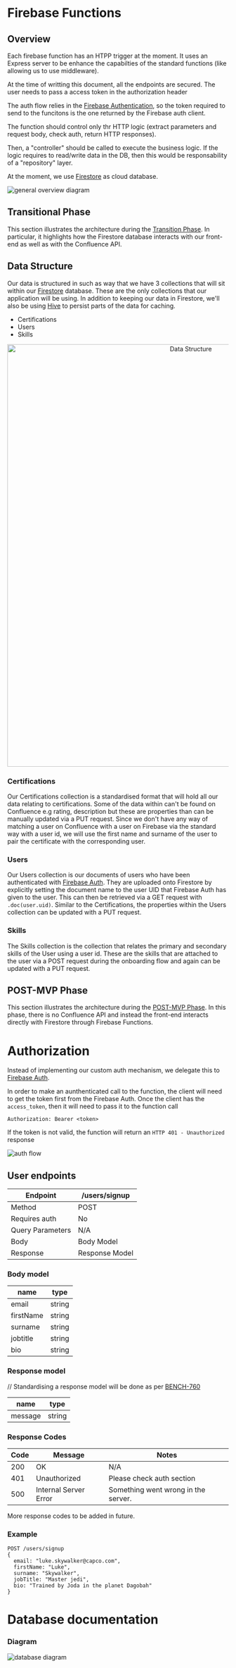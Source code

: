 # Firebase Functions

## Overview

Each firebase function has an HTPP trigger at the moment. It uses an Express server to be enhance the capabilties of the standard functions (like allowing us to use middleware).

At the time of writting this document, all the endpoints are secured. The user needs to pass a access token in the authorization header

The auth flow relies in the [Firebase Authentication](https://firebase.google.com/docs/auth), so the token required to send to the funcitons is the one returned by the Firebase auth client.

The function should control only thr HTTP logic (extract parameters and request body, check auth, return HTTP responses).

Then, a "controller" should be called to execute the business logic. If the logic requires to read/write data in the DB, then this would be responsability of a "repository" layer.

At the moment, we use [Firestore](https://firebase.google.com/docs/firestore) as cloud database.

![general overview diagram](documentation/overview.png)

## Transitional Phase

This section illustrates the architecture during the [Transition Phase](https://ilabs-capco.atlassian.net/wiki/spaces/BPG/pages/2610627123/Flutter+Confluence#Transitional). In particular, it highlights how the Firestore database interacts with our front-end as well as with the Confluence API.

## Data Structure

Our data is structured in such as way that we have 3 collections that will sit within our [Firestore](https://firebase.google.com/docs/firestore) database. These are the only collections that our application will be using. In addition to keeping our data in Firestore, we'll also be using [Hive](https://docs.hivedb.dev/) to persist parts of the data for caching.

- Certifications
- Users
- Skills

<p align="center">
    <img src="documentation/data_structure_diagram.png" alt="Data Structure" width="820" height="960">
  </a>

### Certifications

Our Certifications collection is a standardised format that will hold all our data relating to certifications. Some of the data within can't be found on Confluence e.g rating, description but these are properties than can be manually updated via a PUT request. Since we don't have any way of matching a user on Confluence with a user on Firebase via the standard way with a user id, we will use the first name and surname of the user to pair the certificate with the corresponding user.

### Users

Our Users collection is our documents of users who have been authenticated with [Firebase Auth](https://firebase.google.com/docs/auth). They are uploaded onto Firestore by explicitly setting the document name to the user UID that Firebase Auth has given to the user. This can then be retrieved via a GET request with `.doc(user.uid)`. Similar to the Certifications, the properties within the Users collection can be updated with a PUT request.

### Skills

The Skills collection is the collection that relates the primary and secondary skills of the User using a user id. These are the skills that are attached to the user via a POST request during the onboarding flow and again can be updated with a PUT request.

## POST-MVP Phase

This section illustrates the architecture during the [POST-MVP Phase](https://ilabs-capco.atlassian.net/wiki/spaces/BPG/pages/2610627123/Flutter+Confluence#Post-MVP). In this phase, there is no Confluence API and instead the front-end interacts directly with Firestore through Firebase Functions.

# Authorization

Instead of implementing our custom auth mechanism, we delegate this to [Firebase Auth](https://firebase.google.com/docs/auth).

In order to make an aunthenticated call to the function, the client will need to get the token first from the Firebase Auth. Once the client has the `access_token`, then it will need to pass it to the function call

```
Authorization: Bearer <token>
```

If the token is not valid, the function will return an `HTTP 401 - Unauthorized` response

![auth flow](documentation/auth-flow.png)

## User endpoints

| Endpoint         | /users/signup  |
| ---------------- | -------------- |
| Method           | POST           |
| Requires auth    | No             |
| Query Parameters | N/A            |
| Body             | Body Model     |
| Response         | Response Model |

### Body model

| name      | type   |
| --------- | ------ |
| email     | string |
| firstName | string |
| surname   | string |
| jobtitle  | string |
| bio       | string |

### Response model

// Standardising a response model will be done as per [BENCH-760](https://ilabs-capco.atlassian.net/browse/BENCH-760)

| name    | type   |
| ------- | ------ |
| message | string |

### Response Codes

| Code | Message               | Notes                               |
| ---- | --------------------- | ----------------------------------- |
| 200  | OK                    | N/A                                 |
| 401  | Unauthorized          | Please check auth section           |
| 500  | Internal Server Error | Something went wrong in the server. |

More response codes to be added in future.

### Example

```
POST /users/signup
{
  email: "luke.skywalker@capco.com",
  firstName: "Luke",
  surname: "Skywalker",
  jobTitle: "Master jedi",
  bio: "Trained by Joda in the planet Dagobah"
}
```

# Database documentation

### Diagram

![database diagram](documentation/database.png)
